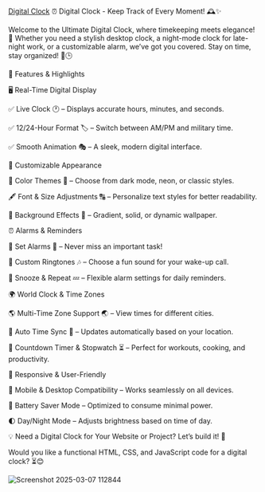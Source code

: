 [ Digital Clock]( https://pruthviraj85.github.io/-Digital-Clock/)
⏰ Digital Clock - Keep Track of Every Moment! 🕰️✨

Welcome to the Ultimate Digital Clock, where timekeeping meets elegance! 🎯 Whether you need a stylish desktop clock, a night-mode clock for late-night work, or a customizable alarm, we’ve got you covered. Stay on time, stay organized! 💼🕒

🌟 Features & Highlights

🖥️ Real-Time Digital Display

✅ Live Clock 🕐 – Displays accurate hours, minutes, and seconds.

✅ 12/24-Hour Format 🏷️ – Switch between AM/PM and military time.

✅ Smooth Animation 🎭 – A sleek, modern digital interface.

🎨 Customizable Appearance

🎨 Color Themes 🎨 – Choose from dark mode, neon, or classic styles.

🖋️ Font & Size Adjustments 🔠 – Personalize text styles for better readability.

🌈 Background Effects 🌟 – Gradient, solid, or dynamic wallpaper.

⏰ Alarms & Reminders

🔔 Set Alarms 🔔 – Never miss an important task!

📢 Custom Ringtones 🎶 – Choose a fun sound for your wake-up call.

📅 Snooze & Repeat 💤 – Flexible alarm settings for daily reminders.

🌍 World Clock & Time Zones

🌎 Multi-Time Zone Support 🌏 – View times for different cities.

📍 Auto Time Sync 🔄 – Updates automatically based on your location.

🔢 Countdown Timer & Stopwatch ⏳ – Perfect for workouts, cooking, and productivity.

📱 Responsive & User-Friendly

📲 Mobile & Desktop Compatibility – Works seamlessly on all devices.

🔋 Battery Saver Mode – Optimized to consume minimal power.

🌓 Day/Night Mode – Adjusts brightness based on time of day.

💡 Need a Digital Clock for Your Website or Project? Let’s build it! 🚀

Would you like a functional HTML, CSS, and JavaScript code for a digital clock? ⏳😊

![Screenshot 2025-03-07 112844](https://github.com/user-attachments/assets/682033f4-5a05-46a7-9c3f-c574ff05f7ba)
